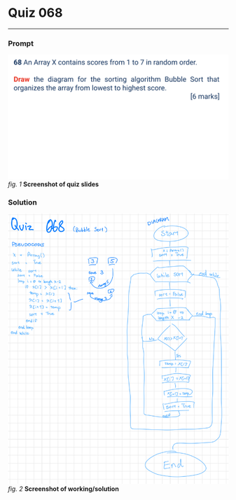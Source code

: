 # Quiz 068
<hr>

### Prompt
![](images/quiz_068_slide.png)
*fig. 1* **Screenshot of quiz slides**

### Solution
![](images/quiz_068_solution.jpeg)
*fig. 2* **Screenshot of working/solution**